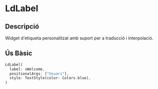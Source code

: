 # LdLabel

## Descripció
Widget d'etiqueta personalitzat amb suport per a traducció i interpolació.

## Ús Bàsic
```dart
LdLabel(
  label: sWelcome,
  positionalArgs: ["Usuari"],
  style: TextStyle(color: Colors.blue),
)